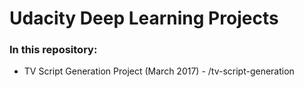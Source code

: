 # Udacity Deep Learning Projects
### In this repository:
 - TV Script Generation Project (March 2017) - /tv-script-generation
